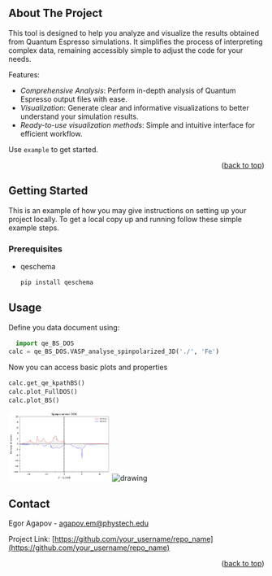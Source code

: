 <!-- ABOUT THE PROJECT -->
## About The Project

This tool is designed to help you analyze and visualize the results obtained from Quantum Espresso simulations. It simplifies the process of interpreting complex data, remaining accessibly simple to adjust the code for your needs. 

Features:
* *Comprehensive Analysis*: Perform in-depth analysis of Quantum Espresso output files with ease.
* *Visualization*: Generate clear and informative visualizations to better understand your simulation results.
* *Ready-to-use visualization methods*: Simple and intuitive interface for efficient workflow.

Use `example` to get started.

<p align="right">(<a href="#readme-top">back to top</a>)</p>


<!-- GETTING STARTED -->
## Getting Started

This is an example of how you may give instructions on setting up your project locally.
To get a local copy up and running follow these simple example steps.

### Prerequisites

* qeschema
  ```sh
  pip install qeschema
  ```

<!-- USAGE EXAMPLES -->
## Usage

Define you data document using:
```python
  import qe_BS_DOS
calc = qe_BS_DOS.VASP_analyse_spinpolarized_3D('./', 'Fe')
```
Now you can access basic plots and properties
```python
calc.get_qe_kpathBS()
calc.plot_FullDOS()
calc.plot_BS()
  ```

<img src="pics/spinDOS.png" alt="drawing" width="200"/>
<img src="pics/spinBS" alt="drawing" width="200"/>


<!-- CONTACT -->
## Contact

Egor Agapov -  agapov.em@phystech.edu

Project Link: [https://github.com/your_username/repo_name](https://github.com/your_username/repo_name)

<p align="right">(<a href="#readme-top">back to top</a>)</p>

